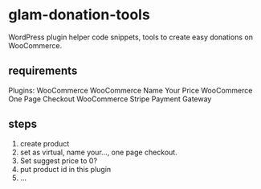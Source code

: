 # glam-donation-tools

WordPress plugin helper code snippets, tools to create easy donations on WooCommerce.

## requirements
Plugins:
WooCommerce
WooCommerce Name Your Price
WooCommerce One Page Checkout
WooCommerce Stripe Payment Gateway

## steps
1. create product
2. set as virtual, name your..., one page checkout.
3. Set suggest price to 0?
4. put product id in this plugin
5. ...
